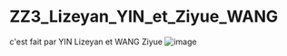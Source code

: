 # ZZ3_Lizeyan_YIN_et_Ziyue_WANG
c'est fait par YIN Lizeyan et WANG Ziyue
![image](https://user-images.githubusercontent.com/60488790/155900990-e8bfbfa7-c223-4508-91db-2436482fea27.png)
